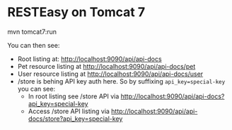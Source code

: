 # RESTEasy on Tomcat 7

mvn tomcat7:run

You can then see:

- Root listing at: [http://localhost:9090/api/api-docs](http://localhost:9090/api/api-docs)
- Pet resource listing at [http://localhost:9090/api/api-docs/pet](http://localhost:9090/api/api-docs/pet)
- User resource listing at [http://localhost:9090/api/api-docs/user](http://localhost:9090/api/api-docs/user)
- /store is behing API key auth here. So by suffixing `api_key=special-key` you can see:
  - In root listing see /store API via [http://localhost:9090/api/api-docs?api_key=special-key](http://localhost:9090/api/api-docs?api_key=special-key)
  - Access /store API listing via [http://localhost:9090/api/api-docs/store?api_key=special-key](http://localhost:9090/api/api-docs/store?api_key=special-key)
